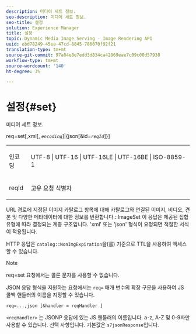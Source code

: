 ```yaml
---
description: 미디어 세트 정보.
seo-description: 미디어 세트 정보.
seo-title: 설정
solution: Experience Manager
title: 설정
topic: Dynamic Media Image Serving - Image Rendering API
uuid: ebd78249-45ea-47cd-8845-786070f92f21
translation-type: tm+mt
source-git-commit: 97a84e8e7edd3d834ca42069eae7c09c00d57938
workflow-type: tm+mt
source-wordcount: '140'
ht-degree: 3%

---
```



# 설정{#set}

미디어 세트 정보.

req=set[,xml[, *`encoding`*]|{json[&amp;id=*`reqId`*]}]

<table id="simpletable_02C955F4EBAD4251A728F0FC68F432B5"> 
 <tr class="strow"> 
  <td class="stentry"> <p><span class="varname"> 인코딩</span> </p> </td> 
  <td class="stentry"> <p><span class="codeph"> UTF-8 | UTF-16 | UTF-16LE | UTF-16BE | ISO-8859-1</span> </p></td> 
 </tr> 
 <tr class="strow"> 
  <td class="stentry"> <p><span class="varname"> reqId</span> </p></td> 
  <td class="stentry"> <p>고유 요청 식별자 </p></td> 
 </tr> 
</table>

URL 경로에 지정된 이미지 카탈로그 항목에 대해 카탈로그와 연결된 이미지, 비디오, 견본 및 다양한 메타데이터에 대한 정보를 반환합니다.::ImageSet 이 응답은 제공된 집합 유형에 따라 결정되는 계층 구조입니다. &#39;xml&#39; 또는 &#39;json&#39; 형식이 요청되면 적절한 서식이 적용됩니다.

HTTP 응답은 `catalog::NonImgExpiration`을(를) 기준으로 TTL을 사용하여 액세스할 수 있습니다.

>[!NOTE]
>
>req=set 요청에서는 콜론 문자를 사용할 수 없습니다.

JSON 응답 형식을 지원하는 요청에서는 `req=` 매개 변수의 확장 구문을 사용하여 JS 콜백 핸들러의 이름을 지정할 수 있습니다.

`req=...,json [&handler = reqHandler ]`

`<reqHandler>` 는 JSONP 응답에 있는 JS 핸들러의 이름입니다. a-z, A-Z 및 0-9자만 사용할 수 있습니다. 선택 사항입니다. 기본값은 `s7jsonResponse`입니다.
